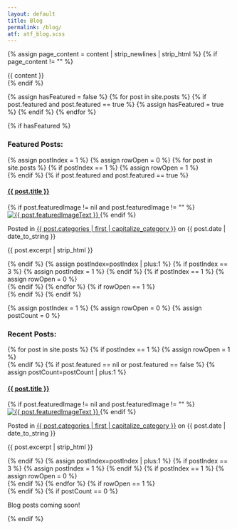 ```yaml
---
layout: default
title: Blog
permalink: /blog/
atf: atf_blog.scss
---
```

{% assign page_content = content | strip_newlines | strip_html %}
{% if page_content != "" %}
<div class="categoryContent">
		{{ content }}
</div>
{% endif %}

{% assign hasFeatured = false %}
{% for post in site.posts %}
  {% if post.featured and post.featured == true %}
  	{% assign hasFeatured = true %}
  {% endif %}
{% endfor %}

{% if hasFeatured %}
<h3 class="sectionTitle">Featured Posts:</h3>
<div class="featuredItems u-border-bottom">
	{% assign postIndex = 1 %}
	{% assign rowOpen = 0 %}
	{% for post in site.posts %}
		{% if postIndex == 1 %}
			{% assign rowOpen = 1 %}
			<div class="row">
		{% endif %}
	  {% if post.featured and post.featured == true %}
		  <div class="featuredItem one-third column">
		    <h4 class="postTitle"><a href="{{ BASE_PATH }}{{ post.url }}">{{ post.title }}</a></h4>
		    {% if post.featuredImage != nil and post.featuredImage != "" %}
		    <a href="{{ BASE_PATH }}{{ post.url }}">
		    	<img class="postImage" src="{{ post.featuredImage | prepend: site.images_url }}" alt="{{ post.featuredImageText }}" />
		    </a>
		   	{% endif %}
		    <p class="postDetails">Posted in <a href="/blog/{{ post.categories | first }}">{{ post.categories | first | capitalize_category }}</a> on {{ post.date | date_to_string }}</p>
		    <p class="postExcerpt">{{ post.excerpt | strip_html }}</p>
		  </div>
	  {% endif %}
	  {% assign postIndex=postIndex | plus:1 %} 
	  {% if postIndex == 3 %}
	  	{% assign postIndex = 1 %}
	  {% endif %}
	  {% if postIndex == 1 %}
			{% assign rowOpen = 0 %}
			</div>
		{% endif %}
	{% endfor %}
	{% if rowOpen == 1 %}
		</div>
	{% endif %}
</div>
{% endif %}

{% assign postIndex = 1 %}
{% assign rowOpen = 0 %}
{% assign postCount = 0 %}
<h3 class="sectionTitle">Recent Posts:</h3>
<div class="categoryItems">
{% for post in site.posts %}
	{% if postIndex == 1 %}
		{% assign rowOpen = 1 %}
		<div class="row">
	{% endif %}
  {% if post.featured == nil or post.featured == false %}
	  {% assign postCount=postCount | plus:1 %} 
	  <div class="categoryItem one-third column">
	    <h4 class="postTitle"><a href="{{ BASE_PATH }}{{ post.url }}">{{ post.title }}</a></h4>
	    {% if post.featuredImage != nil and post.featuredImage != "" %}
	    <a href="{{ BASE_PATH }}{{ post.url }}">
	    	<img class="postImage" src="{{ post.featuredImage | prepend: site.images_url }}" alt="{{ post.featuredImageText }}" />
	    </a>
	   	{% endif %}
	    <p class="postDetails">Posted in <a href="/blog/{{ post.categories | first }}">{{ post.categories | first | capitalize_category }}</a> on {{ post.date | date_to_string }}</p>
	    <p class="postExcerpt">{{ post.excerpt | strip_html }}</p>
	  </div>
  {% endif %}
  {% assign postIndex=postIndex | plus:1 %} 
  {% if postIndex == 3 %}
  	{% assign postIndex = 1 %}
  {% endif %}
  {% if postIndex == 1 %}
		{% assign rowOpen = 0 %}
		</div>
	{% endif %}
{% endfor %}
{% if rowOpen == 1 %}
	</div>
{% endif %}
{% if postCount == 0 %}
<div class="noPosts">
	<p>Blog posts coming soon!</p>
</div>
{% endif %}
</div>